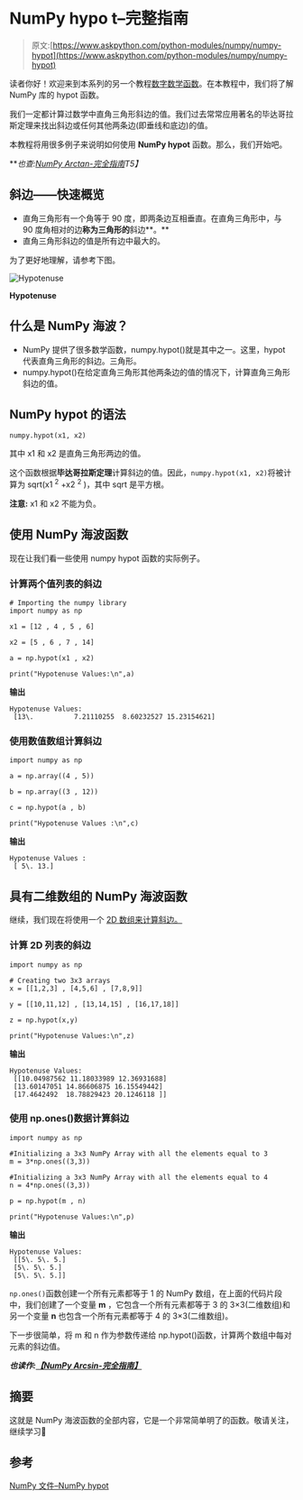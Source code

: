 # NumPy hypo t–完整指南

> 原文:[https://www.askpython.com/python-modules/numpy/numpy-hypot](https://www.askpython.com/python-modules/numpy/numpy-hypot)

读者你好！欢迎来到本系列的另一个教程[数字数学函数](https://www.askpython.com/python/examples/plot-mathematical-functions)。在本教程中，我们将了解 NumPy 库的 hypot 函数。

我们一定都计算过数学中直角三角形斜边的值。我们过去常常应用著名的毕达哥拉斯定理来找出斜边或任何其他两条边(即垂线和底边)的值。

本教程将用很多例子来说明如何使用 **NumPy hypot** 函数。那么，我们开始吧。

***也查:[NumPy Arctan-完全指南](https://www.askpython.com/python-modules/numpy/numpy-arctan)*T5】**

## 斜边——快速概览

*   直角三角形有一个角等于 90 度，即两条边互相垂直。在直角三角形中，与 90 度角相对的边**称为三角形的**斜边**。**
*   直角三角形斜边的值是所有边中最大的。

为了更好地理解，请参考下图。

![Hypotenuse](../Images/bfd8c90d0fdd7041fafcf6e9107d912a.png)

**Hypotenuse**

## 什么是 NumPy 海波？

*   NumPy 提供了很多数学函数，numpy.hypot()就是其中之一。这里，hypot 代表直角三角形的斜边。三角形。
*   numpy.hypot()在给定直角三角形其他两条边的值的情况下，计算直角三角形斜边的值。

## NumPy hypot 的语法

`numpy.hypot(x1, x2)`

其中 x1 和 x2 是直角三角形两边的值。

这个函数根据**毕达哥拉斯定理**计算斜边的值。因此，`numpy.hypot(x1, x2)`将被计算为 sqrt(x1 <sup>2</sup> +x2 <sup>2</sup> )，其中 sqrt 是平方根。

**注意:** x1 和 x2 不能为负。

## 使用 NumPy 海波函数

现在让我们看一些使用 numpy hypot 函数的实际例子。

### 计算两个值列表的斜边

```
# Importing the numpy library
import numpy as np

x1 = [12 , 4 , 5 , 6]

x2 = [5 , 6 , 7 , 14]

a = np.hypot(x1 , x2)

print("Hypotenuse Values:\n",a)

```

**输出**

```
Hypotenuse Values:
 [13\.          7.21110255  8.60232527 15.23154621]

```

### 使用数值数组计算斜边

```
import numpy as np

a = np.array((4 , 5))

b = np.array((3 , 12))

c = np.hypot(a , b)

print("Hypotenuse Values :\n",c)

```

**输出**

```
Hypotenuse Values :
 [ 5\. 13.]

```

## 具有二维数组的 NumPy 海波函数

继续，我们现在将使用一个 [2D 数组来计算斜边。](https://www.askpython.com/python/array/array-indexing-in-python)

### 计算 2D 列表的斜边

```
import numpy as np

# Creating two 3x3 arrays
x = [[1,2,3] , [4,5,6] , [7,8,9]]

y = [[10,11,12] , [13,14,15] , [16,17,18]]

z = np.hypot(x,y)

print("Hypotenuse Values:\n",z)

```

**输出**

```
Hypotenuse Values:
 [[10.04987562 11.18033989 12.36931688]
 [13.60147051 14.86606875 16.15549442]
 [17.4642492  18.78829423 20.1246118 ]]

```

### 使用 np.ones()数据计算斜边

```
import numpy as np

#Initializing a 3x3 NumPy Array with all the elements equal to 3
m = 3*np.ones((3,3))

#Initializing a 3x3 NumPy Array with all the elements equal to 4
n = 4*np.ones((3,3))

p = np.hypot(m , n)

print("Hypotenuse Values:\n",p)

```

**输出**

```
Hypotenuse Values:
 [[5\. 5\. 5.]
 [5\. 5\. 5.]
 [5\. 5\. 5.]]

```

`np.ones()`函数创建一个所有元素都等于 1 的 NumPy 数组，在上面的代码片段中，我们创建了一个变量 **m** ，它包含一个所有元素都等于 3 的 3×3(二维数组)和另一个变量 **n** 也包含一个所有元素都等于 4 的 3×3(二维数组)。

下一步很简单，将 m 和 n 作为参数传递给 np.hypot()函数，计算两个数组中每对元素的斜边值。

***也读作:[【NumPy Arcsin-完全指南】](https://www.askpython.com/python-modules/numpy/numpy-arcsin)***

## 摘要

这就是 NumPy 海波函数的全部内容，它是一个非常简单明了的函数。敬请关注，继续学习🙂

## 参考

[NumPy 文件–NumPy hypot](https://numpy.org/doc/stable/reference/generated/numpy.hypot.html)